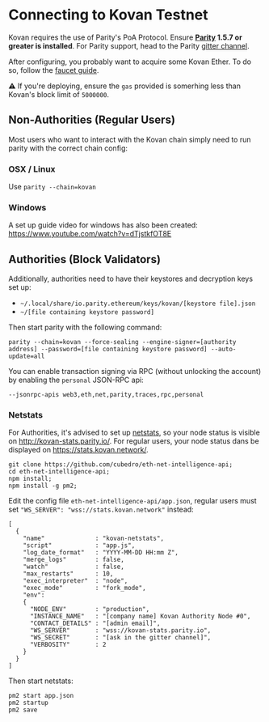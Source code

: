 # Connecting to Kovan Testnet

Kovan requires the use of Parity's PoA Protocol. Ensure **[Parity](https://github.com/ethcore/parity) 1.5.7 or greater is installed**. For Parity support, head to the Parity [gitter channel](https://gitter.im/ethcore/parity).

After configuring, you probably want to acquire some Kovan Ether. To do so, follow the [faucet guide](https://github.com/kovan-testnet/faucet).

⚠️  If you're deploying, ensure the `gas` provided is somerhing less than Kovan's block limit of `5000000`.

## Non-Authorities (Regular Users)

Most users who want to interact with the Kovan chain simply need to run parity with the correct chain config:

### OSX / Linux

Use `parity --chain=kovan`

### Windows

A set up guide video for windows has also been created: https://www.youtube.com/watch?v=dTjstkfOT8E

## Authorities (Block Validators)

Additionally, authorities need to have their keystores and decryption keys set up:

* `~/.local/share/io.parity.ethereum/keys/kovan/[keystore file].json`
* `~/[file containing keystore password]`

Then start parity with the following command:

```
parity --chain=kovan --force-sealing --engine-signer=[authority address] --password=[file containing keystore password] --auto-update=all
```

You can enable transaction signing via RPC (without unlocking the account) by enabling the `personal` JSON-RPC api:

```
--jsonrpc-apis web3,eth,net,parity,traces,rpc,personal
```

### Netstats

For Authorities, it's advised to set up [netstats](https://github.com/cubedro/eth-net-intelligence-api), so your node status is visible on http://kovan-stats.parity.io/.
For regular users, your node status dans be displayed on https://stats.kovan.network/.

```
git clone https://github.com/cubedro/eth-net-intelligence-api;
cd eth-net-intelligence-api;
npm install;
npm install -g pm2;
```

Edit the config file `eth-net-intelligence-api/app.json`, regular users must set `"WS_SERVER": "wss://stats.kovan.network"` instead:

```
[
  {
    "name"              : "kovan-netstats",
    "script"            : "app.js",
    "log_date_format"   : "YYYY-MM-DD HH:mm Z",
    "merge_logs"        : false,
    "watch"             : false,
    "max_restarts"      : 10,
    "exec_interpreter"  : "node",
    "exec_mode"         : "fork_mode",
    "env":
    {
      "NODE_ENV"        : "production",
      "INSTANCE_NAME"   : "[company name] Kovan Authority Node #0",
      "CONTACT_DETAILS" : "[admin email]",
      "WS_SERVER"       : "wss://kovan-stats.parity.io",
      "WS_SECRET"       : "[ask in the gitter channel]",
      "VERBOSITY"       : 2
    }
  }
]
```


Then start netstats:

```
pm2 start app.json
pm2 startup
pm2 save
```
